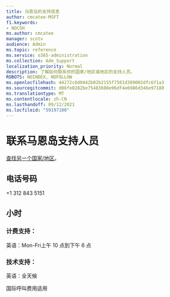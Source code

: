 ```yaml
---
title: 马恩岛的支持信息
author: cmcatee-MSFT
f1.keywords:
- NOCSH
ms.author: cmcatee
manager: scotv
audience: Admin
ms.topic: reference
ms.service: o365-administration
ms.collection: Adm_Support
localization_priority: Normal
description: 了解如何联系你的国家/地区或地区的支持人员。
ROBOTS: NOINDEX, NOFOLLOW
ms.openlocfilehash: 44272c6d0442b02b2155f7581d389002dfc6f1a3
ms.sourcegitcommit: d08fe0282be75483608e96df4e6986d346e97180
ms.translationtype: MT
ms.contentlocale: zh-CN
ms.lasthandoff: 09/12/2021
ms.locfileid: "59197100"
---
```

# <a name="contact-support-for-isle-of-man"></a>联系马恩岛支持人员

[查找另一个国家/地区](../../business-video/get-help-support.md)。

## <a name="phone-number"></a>电话号码
+1 312 843 5151

## <a name="hours"></a>小时
### <a name="billing-support"></a>计费支持：

英语：Mon-Fri上午 10 点到下午 6 点

### <a name="technical-support"></a>技术支持：

英语：全天候

国际呼叫费用适用

